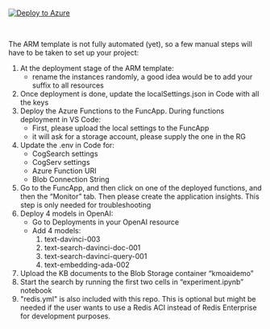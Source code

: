 <br />

[![Deploy to Azure](https://aka.ms/deploytoazurebutton)](template.json)
  
  
<br />


The ARM template is not fully automated (yet), so a few manual steps will have to be taken to set up your project:

1. At the deployment stage of the ARM template:
   * rename the instances randomly, a good idea would be to add your suffix to all resources
1. Once deployment is done, update the localSettings.json in Code with all the keys
1. Deploy the Azure Functions to the FuncApp. During functions deployment in VS Code:
   * First, please upload the local settings to the FuncApp
   * it will ask for a storage account, please supply the one in the RG
1. Update the .env in Code for: 
   * CogSearch settings
   * CogServ settings
   * Azure Function URI
   * Blob Connection String
1. Go to the FuncApp, and then click on one of the deployed functions, and then the “Monitor” tab. Then please create the application insights. This step is only needed for troubleshooting
1. Deploy 4 models in OpenAI:
   * Go to Deployments in your OpenAI resource
   * Add 4 models:
      1. text-davinci-003
      1. text-search-davinci-doc-001
      1. text-search-davinci-query-001
      1. text-embedding-ada-002
1. Upload the KB documents to the Blob Storage container “kmoaidemo”
1. Start the search by running the first two cells in “experiment.ipynb” notebook
1. "redis.yml" is also included with this repo. This is optional but might be needed if the user wants to use a Redis ACI instead of Redis Enterprise for development purposes.
